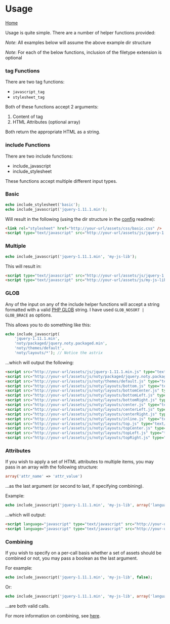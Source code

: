 # Usage

[Home](../README.md)

Usage is quite simple.  There are a number of helper functions provided:

*Note*: All examples below will assume the above example dir structure

*Note*: For each of the below functions, inclusion of the filetype extension is optional


### tag Functions
There are two tag functions:

- `javascript_tag`
- `stylesheet_tag`

Both of these functions accept 2 arguments:

1. Content of tag
2. HTML Attributes (optional array)

Both return the appropriate HTML as a string.

### include Functions
There are two include functions:

- include_javascript
- include_stylesheet

These functions accept multiple different input types.

### Basic
```php
echo include_stylesheet('basic');
echo include_javascript('jquery-1.11.1.min');
```

Will result in the following (using the dir structure in the [config](CONFIGURATION.md) readme):

```html
<link rel="stylesheet" href="http://your-url/assets/css/basic.css" />
<script type="text/javascript" src="http://your-url/assets/js/jquery-1.11.1.min.js"></script>
```

### Multiple
```php
echo include_javascript('jquery-1.11.1.min', 'my-js-lib');
```

This will result in:
```html
<script type="text/javascript" src="http://your-url/assets/js/jquery-1.11.1.min.js"></script>
<script type="text/javascript" src="http://your-url/assets/js/my-js-lib.js"></script>
```

### GLOB
Any of the input on any of the include helper functions will accept a string formatted with
a valid [PHP GLOB](http://php.net/manual/en/function.glob.php) string.  I have used `GLOB_NOSORT | GLOB_BRACE`
as options.

This allows you to do something like this:

```php
echo include_javascript(
    'jquery-1.11.1.min',
    'noty/packaged/jquery.noty.packaged.min',
    'noty/themes/default',
    'noty/layouts/*'); // Notice the astrix
```

...which will output the following:

```html
<script src="http://your-url/assets/js/jquery-1.11.1.min.js" type="text/javascript"></script>
<script src="http://your-url/assets/js/noty/packaged/jquery.noty.packaged.min.js" type="text/javascript"></script>
<script src="http://your-url/assets/js/noty/themes/default.js" type="text/javascript"></script>
<script src="http://your-url/assets/js/noty/layouts/bottom.js" type="text/javascript"></script>
<script src="http://your-url/assets/js/noty/layouts/bottomCenter.js" type="text/javascript"></script>
<script src="http://your-url/assets/js/noty/layouts/bottomLeft.js" type="text/javascript"></script>
<script src="http://your-url/assets/js/noty/layouts/bottomRight.js" type="text/javascript"></script>
<script src="http://your-url/assets/js/noty/layouts/center.js" type="text/javascript"></script>
<script src="http://your-url/assets/js/noty/layouts/centerLeft.js" type="text/javascript"></script>
<script src="http://your-url/assets/js/noty/layouts/centerRight.js" type="text/javascript"></script>
<script src="http://your-url/assets/js/noty/layouts/inline.js" type="text/javascript"></script>
<script src="http://your-url/assets/js/noty/layouts/top.js" type="text/javascript"></script>
<script src="http://your-url/assets/js/noty/layouts/topCenter.js" type="text/javascript"></script>
<script src="http://your-url/assets/js/noty/layouts/topLeft.js" type="text/javascript"></script>
<script src="http://your-url/assets/js/noty/layouts/topRight.js" type="text/javascript"></script>
```

### Attributes

If you wish to apply a set of HTML attributes to multiple items, you may pass in an array with the following structure:
```php
array('attr_name' => 'attr_value')
```
...as the last argument (or second to last, if specifying combining).

Example:
```php
echo include_javascript('jquery-1.11.1.min', 'my-js-lib', array('language' => 'javascript'));
```

...which will output:

```html
<script language="javascript" type="text/javascript" src="http://your-url/assets/js/jquery-1.11.1.min.js"></script>
<script language="javascript" type="text/javascript" src="http://your-url/assets/js/my-js-lib.js"></script>
```

### Combining

If you wish to specify on a per-call basis whether a set of assets should be combined or not,
you may pass a boolean as the last argument.

For example:

```php
echo include_javascript('jquery-1.11.1.min', 'my-js-lib', false);
```

Or:

```php
echo include_javascript('jquery-1.11.1.min', 'my-js-lib', array('language' => 'javascript'), false);
```

...are both valid calls.

For more information on combining, see [here](COMBINING.md).
